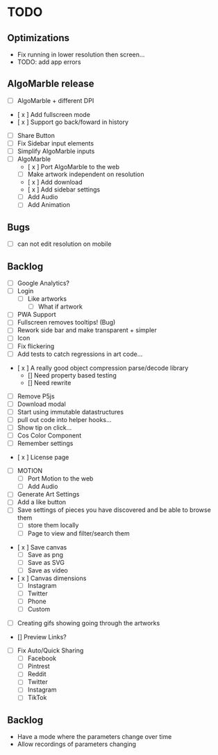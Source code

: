# TODO

## Optimizations

- Fix running in lower resolution then screen...
- TODO: add app errors

## AlgoMarble release

- [ ] AlgoMarble + different DPI
- [ x ] Add fullscreen mode
- [ x ] Support go back/foward in history
- [ ] Share Button
- [ ] Fix Sidebar input elements
- [ ] Simplify AlgoMarble inputs
- [ ] AlgoMarble
  - [ x ] Port AlgoMarble to the web
  - [ ] Make artwork independent on resolution
  - [ x ] Add download
  - [ x ] Add sidebar settings
  - [ ] Add Audio
  - [ ] Add Animation

## Bugs

- [ ] can not edit resolution on mobile

## Backlog

- [ ] Google Analytics?
- [ ] Login
  - [ ] Like artworks
    - [ ] What if artwork
- [ ] PWA Support
- [ ] Fullscreen removes tooltips! (Bug)
- [ ] Rework side bar and make transparent + simpler
- [ ] Icon
- [ ] Fix flickering
- [ ] Add tests to catch regressions in art code...
- [ x ] A really good object compression parse/decode library
  - [] Need property based testing
  - [] Need rewrite
- [ ] Remove P5js
- [ ] Download modal
- [ ] Start using immutable datastructures
- [ ] pull out code into helper hooks...
- [ ] Show tip on click...
- [ ] Cos Color Component
- [ ] Remember settings
- [ x ] License page
- [ ] MOTION
  - [ ] Port Motion to the web
  - [ ] Add Audio
- [ ] Generate Art Settings
- [ ] Add a like button
- [ ] Save settings of pieces you have discovered and be able to browse them
  - [ ] store them locally
  - [ ] Page to view and filter/search them
- [ x ] Save canvas
  - [ ] Save as png
  - [ ] Save as SVG
  - [ ] Save as video
- [ x ] Canvas dimensions
  - [ ] Instagram
  - [ ] Twitter
  - [ ] Phone
  - [ ] Custom
- [ ] Creating gifs showing going through the artworks
- [] Preview Links?
- [ ] Fix Auto/Quick Sharing
  - [ ] Facebook
  - [ ] Pintrest
  - [ ] Reddit
  - [ ] Twitter
  - [ ] Instagram
  - [ ] TikTok

## Backlog

- Have a mode where the parameters change over time
- Allow recordings of parameters changing
